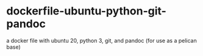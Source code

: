 # dockerfile-ubuntu-python-git-pandoc
a docker file with ubuntu 20, python 3, git, and pandoc (for use as a pelican base)
